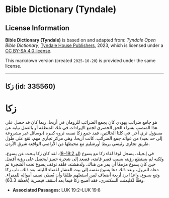 # Bible Dictionary (Tyndale)

## License Information

**Bible Dictionary (Tyndale)** is based on and adapted from: _Tyndale Open Bible Dictionary_, [Tyndale House Publishers](https://tyndaleopenresources.com/), 2023, which is licensed under a [CC BY-SA 4.0 license](https://creativecommons.org/licenses/by-sa/4.0/legalcode.en).

This markdown version (created `2025-10-20`) is provided under the same license.



--------------------------------

## زكا (id: 335560)

زكا
===

هو جامع ضرائب يهودي كان يجمع الضرائب للرومان في أريحا. ربما كان قد حصل على هذا المنصب بشراء الحق الحصري لجمع الإيرادات في تلك المنطقة أو بالعمل نيابة عن مسؤول ثري آخر. في كلتا الحالتين، فقد جمع زكا نفسه ثروة كبيرة (بوسائل غير مشروعة إلى حد بعيد) من عوائد جمع الضرائب. كانت أريحا، وهي مركز تجاري مهم، تقع على طول طريق تجاري رئيسي يربط أورشليم مع محيطها من الأراضي الواقعة شرق الأردن.

في إنجيله، يسجل لوقا لقاء زكا مع يسوع ([لو 19:2–8](https://ref.ly/Luke19:2-Luke19:8)). لقد كان زكا يبحث عن يسوع، ولكنه لم يستطع رؤيته بسبب قصر قامته، فصعد إلى شجرة جميز ليحصل على رؤية أفضل حين كان يسوع مزمعًا أن يمر من هناك. ولدهشته، فلقد توقف يسوع تحت الشجرة ثم دعاه للنزول، وبعد ذلك دعا يسوع نفسه إلى بيت العشار لقضاء الليلة. بعد ذلك، تاب زكا وتبع يسوع، واعدًا برد أربعة أضعاف لمن استغلهم ظلمًا وأن يُعطي نصف أمواله للفقراء. وفقًا لكليمنت السكندري، فقد أصبح زكا فيما بعد أسقف قيصرية (*العظة* 63\.3\).

* **Associated Passages:** LUK 19:2–LUK 19:8

